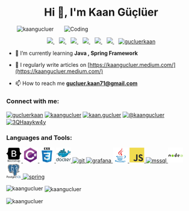 <h1 align="center">Hi 👋, I'm Kaan Güçlüer</h1>


<img align="right" alt="Coding" width="350" src="https://media3.giphy.com/media/qgQUggAC3Pfv687qPC/giphy.gif?cid=790b761144f233cf7020d064a8e9ef86e2bfd1ee3535c6da&rid=giphy.gif&ct=g">

<p align="center"> <img src="https://komarev.com/ghpvc/?username=kaangucluer&label=Profile%20views&color=0e75b6&style=flat" alt="kaangucluer" /> </p>


<p align="center">
  <a href="https://www.linkedin.com/in/kaangucluer/">
    <img src="https://img.shields.io/badge/linkedin-%230077B5.svg?&style=for-the-badge&logo=linkedin&logoColor=white" />
  </a>&nbsp;&nbsp;
  <a href="https://instagram.com/kaan.gucluer"> <img src="https://img.shields.io/badge/instagram-%23E4405F.svg?&style=for-the-badge&logo=instagram&logoColor=white" /> 
  </a>&nbsp;&nbsp;
  <a href="https://twitter.com/GucluerKaan"> <img src="https://img.shields.io/badge/twitter-%23E4405F.svg?&style=for-the-badge&logo=twitter&logoColor=white" /> 
  </a>&nbsp;&nbsp;
  <a href="https://discord.gg/3QHaaykw4y"> <img src="https://img.shields.io/badge/discord-%230077B5.svg?&style=for-the-badge&logo=discord&logoColor=white" /> 
  </a>&nbsp;&nbsp;
  <a href="https://kaangucluer.medium.com/"> <img src="https://img.shields.io/badge/medium-%230077B5.svg?&style=for-the-badge&logo=medium&logoColor=white" /> 
  </a>&nbsp;&nbsp;
  <a href="https://linktr.ee/kaang"> <img src="https://img.shields.io/badge/linktree-%230077B5.svg?&style=for-the-badge&logo=linktree&logoColor=white" /> 
  </a>&nbsp;&nbsp;
 <a href="https://twitter.com/gucluerkaan" target="blank"><img src="https://img.shields.io/twitter/follow/gucluerkaan?logo=twitter&style=for-the-badge" alt="gucluerkaan" /></a> </p>

- 🌱 I’m currently learning **Java , Spring Framework**

- 📝 I regularly write articles on [https://kaangucluer.medium.com/](https://kaangucluer.medium.com/)

- 📫 How to reach me **gucluer.kaan71@gmail.com**

<h3 align="left">Connect with me:</h3>
<p align="left">
<a href="https://twitter.com/gucluerkaan" target="blank"><img align="center" src="https://raw.githubusercontent.com/rahuldkjain/github-profile-readme-generator/master/src/images/icons/Social/twitter.svg" alt="gucluerkaan" height="30" width="40" /></a>
<a href="https://linkedin.com/in/kaangucluer" target="blank"><img align="center" src="https://raw.githubusercontent.com/rahuldkjain/github-profile-readme-generator/master/src/images/icons/Social/linked-in-alt.svg" alt="kaangucluer" height="30" width="40" /></a>
<a href="https://instagram.com/kaan.gucluer" target="blank"><img align="center" src="https://raw.githubusercontent.com/rahuldkjain/github-profile-readme-generator/master/src/images/icons/Social/instagram.svg" alt="kaan.gucluer" height="30" width="40" /></a>
<a href="https://medium.com/@kaangucluer" target="blank"><img align="center" src="https://raw.githubusercontent.com/rahuldkjain/github-profile-readme-generator/master/src/images/icons/Social/medium.svg" alt="@kaangucluer" height="30" width="40" /></a>
<a href="https://discord.gg/3QHaaykw4y" target="blank"><img align="center" src="https://raw.githubusercontent.com/rahuldkjain/github-profile-readme-generator/master/src/images/icons/Social/discord.svg" alt="3QHaaykw4y" height="30" width="40" /></a>
</p>

<h3 align="left">Languages and Tools:</h3>
<p align="left"> <a href="https://getbootstrap.com" target="_blank" rel="noreferrer"> <img src="https://raw.githubusercontent.com/devicons/devicon/master/icons/bootstrap/bootstrap-plain-wordmark.svg" alt="bootstrap" width="40" height="40"/> </a> <a href="https://www.w3schools.com/cs/" target="_blank" rel="noreferrer"> <img src="https://raw.githubusercontent.com/devicons/devicon/master/icons/csharp/csharp-original.svg" alt="csharp" width="40" height="40"/> </a> <a href="https://www.w3schools.com/css/" target="_blank" rel="noreferrer"> <img src="https://raw.githubusercontent.com/devicons/devicon/master/icons/css3/css3-original-wordmark.svg" alt="css3" width="40" height="40"/> </a> <a href="https://www.docker.com/" target="_blank" rel="noreferrer"> <img src="https://raw.githubusercontent.com/devicons/devicon/master/icons/docker/docker-original-wordmark.svg" alt="docker" width="40" height="40"/> </a> <a href="https://git-scm.com/" target="_blank" rel="noreferrer"> <img src="https://www.vectorlogo.zone/logos/git-scm/git-scm-icon.svg" alt="git" width="40" height="40"/> </a> <a href="https://grafana.com" target="_blank" rel="noreferrer"> <img src="https://www.vectorlogo.zone/logos/grafana/grafana-icon.svg" alt="grafana" width="40" height="40"/> </a> <a href="https://www.java.com" target="_blank" rel="noreferrer"> <img src="https://raw.githubusercontent.com/devicons/devicon/master/icons/java/java-original.svg" alt="java" width="40" height="40"/> </a> <a href="https://developer.mozilla.org/en-US/docs/Web/JavaScript" target="_blank" rel="noreferrer"> <img src="https://raw.githubusercontent.com/devicons/devicon/master/icons/javascript/javascript-original.svg" alt="javascript" width="40" height="40"/> </a> <a href="https://www.microsoft.com/en-us/sql-server" target="_blank" rel="noreferrer"> <img src="https://www.svgrepo.com/show/303229/microsoft-sql-server-logo.svg" alt="mssql" width="40" height="40"/> </a> <a href="https://nodejs.org" target="_blank" rel="noreferrer"> <img src="https://raw.githubusercontent.com/devicons/devicon/master/icons/nodejs/nodejs-original-wordmark.svg" alt="nodejs" width="40" height="40"/> </a> <a href="https://www.postgresql.org" target="_blank" rel="noreferrer"> <img src="https://raw.githubusercontent.com/devicons/devicon/master/icons/postgresql/postgresql-original-wordmark.svg" alt="postgresql" width="40" height="40"/> </a> <a href="https://spring.io/" target="_blank" rel="noreferrer"> <img src="https://www.vectorlogo.zone/logos/springio/springio-icon.svg" alt="spring" width="40" height="40"/> </a> 

<p><img align="left" src="https://github-readme-stats.vercel.app/api/top-langs?username=kaangucluer&show_icons=true&locale=en&layout=compact" alt="kaangucluer" /></p>

<p>&nbsp;<img align="center" src="https://github-readme-stats.vercel.app/api?username=kaangucluer&show_icons=true&locale=en" alt="kaangucluer" /></p>

<p><img align="center" src="https://github-readme-streak-stats.herokuapp.com/?user=kaangucluer&" alt="kaangucluer" /></p>

